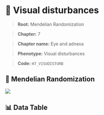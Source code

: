 # 🧪 Visual disturbances

> **Root:** Mendelian Randomization

> **Chapter:** 7  

> **Chapter name:** Eye and adnexa

> **Phenotype:** Visual disturbances  

> **Code:** `H7_VISUDISTURB`

## 🧬 Mendelian Randomization  

<img src="/MR/Figures/Forward/H7_VISUDISTURB.png"/>

## 📊 Data Table

<CsvTableMRF src="/public/MR/Data/Forward/H7_VISUDISTURB.csv"/>
